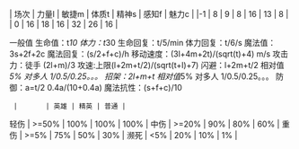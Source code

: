 | 场次 | 力量l | 敏捷m | 体质t | 精神s | 感知f | 魅力c |
|-1    | 8   |    9   |   8   |  16  | 13    |  8  |
| 0    | 16  |   18   |   16  | 32   | 26   |  16  |

一般值
生命值：t*10
体力：t*30
生命回复：t/5/min
体力回复：t/6/s
魔法值：3s+2f+2c
魔法回复：(s/2+f+c)/h
移动速度：(3l+4m+2t)/(sqrt(t)+4) m/s
攻击力：徒手 (2l+m)/3
攻速:上限(l+2m+t/2)/(sqrt(t+l)+7)
闪避：l+2m+t/2  相对值*5% 对多人 1/0.5/0.25。。。
招架：2l+m+t 相对值*5% 对多人 1/0.5/0.25。。。
防御：a=t/2 0.4a/(10+0.4a) 
魔法抗性：(s+f+c)/10

     |       | 英雄 | 精英 | 普通 |
轻伤 | >=50% | 100% | 100% | 100% |
中伤 | >=20% | 90%  | 80%  | 60% |
重伤 | >=5%  | 75%  | 50%  | 30% |
濒死 | <5%   | 20%  | 10%  | 1%  |